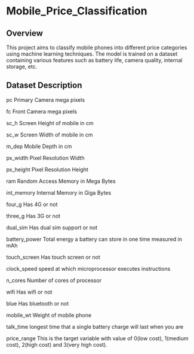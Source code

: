 # Mobile_Price_Classification
## Overview


This project aims to classify mobile phones into different price categories using machine learning techniques. The model is trained on a dataset containing various features such as battery life, camera quality, internal storage, etc.

## Dataset Description


pc Primary Camera mega pixels

fc Front Camera mega pixels

sc_h Screen Height of mobile in cm

sc_w Screen Width of mobile in cm

m_dep Mobile Depth in cm

px_width Pixel Resolution Width

px_height Pixel Resolution Height

ram Random Access Memory in Mega Bytes

int_memory Internal Memory in Giga Bytes

four_g Has 4G or not

three_g Has 3G or not

dual_sim Has dual sim support or not

battery_power Total energy a battery can store in one time measured in mAh

touch_screen Has touch screen or not

clock_speed speed at which microprocessor executes instructions

n_cores Number of cores of processor

wifi Has wifi or not

blue Has bluetooth or not

mobile_wt Weight of mobile phone

talk_time longest time that a single battery charge will last when you are

price_range This is the target variable with value of 0(low cost), 1(medium cost), 2(high cost) and 3(very high cost).
